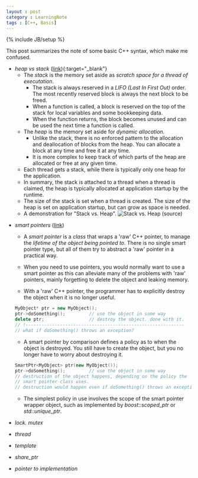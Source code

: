 ```yaml
---
layout : post
category : LearningNote
tags : [C++, Basis]
---
```


{% include JB/setup %}

This post summarizes the note of some basic C++ syntax, which make me confused.

- *heap vs stack* ([link](http://stackoverflow.com/questions/79923/what-and-where-are-the-stack-and-heap)){:target="_blank"}
    + The *stack* is the memory set aside as *scratch space for a thread of executation*. 
        * The stack is always reserved in a *LIFO (Last In First Out)* order. The most recently reserved block is always the next block to be freed.
        * When a function is called, a block is reserved on the top of the stack for local variables and some bookkeeping data.
        * When the function returns, the block becomes unused and can be used the next time a function is called.
    + The *heap* is the memory set aside for *dynamic allocation*. 
        * Unlike the stack, there is no enforced pattern to the allocation and deallocation of blocks from the heap. You can allocate a block at any time and free it at any time.
        * It is more complex to keep track of which parts of the heap are allocated or free at any given time.
    + Each thread gets a stack, while there is typically only one heap for the application.
    + In summary, the stack is attached to a thread when a thread is claimed, the heap is typically allocated at application startup by the runtime.
    + The size of the stack is set when a thread is created. The size of the heap is set on application startup, but can grow as space is needed.
    + A demonstration for "Stack vs. Heap".
    ![Stack vs. Heap ([source](http://vikashazrati.wordpress.com/2007/10/01/quicktip-java-basics-stack-and-heap/))](http://i.stack.imgur.com/i6k0Z.png)

<!--more-->

- *smart pointers* ([link](http://stackoverflow.com/questions/106508/what-is-a-smart-pointer-and-when-should-i-use-one))
    + A *smart pointer* is a *class* that wraps a 'raw' C++ pointer, to manage the *lifetime of the object being pointed to*. There is no single smart pointer type, but all of them try to abstract a 'raw' pointer in a practical way.
    + When you need to use pointers, you would normally want to use a smart pointer as this can alleviate many of the problems with 'raw' pointers, mainly forgetting to delete the object and leaking memory.
 
    + With a 'raw' C++ pointer, the programmer has to explicitly destroy the object when it is no longer useful.
    
    ``` c++
    MyObject* ptr = new MyObject();
    ptr->doSomething();         // use the object in some way
    delete ptr;                 // destroy the object. done with it.
    // !------------------------------------------------------------
    // what if doSomething() throws an exception?
    ```

    + A smart pointer by comparison defines a policy as to when the object is destroyed. You still have to create the object, but you no longer have to worry about destroying it.
    
    ``` cpp
    SmartPtr<MyObject> ptr(new MyObject());
    ptr->doSomething();         // use the object in some way
    // destruction of the object happens, depending on the policy the
    // smart pointer class uses.
    // destruction would happen even if doSomething() throws an exception
    ```

    + The simplest policy in use involves the scope of the smart pointer wrapper object, such as implemented by *boost::scoped_ptr* or *std::unique_ptr*.


- *lock. mutex*
- *thread*

- *template*
- *share_ptr*
- *pointer to implementation*
